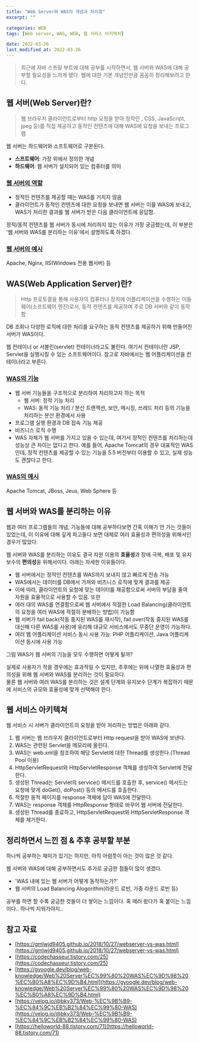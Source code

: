 ```yaml
---
title: "Web Server와 WAS의 개념과 차이점"
excerpt: ""

categories: WEB
tags: [Web server, WAS, WEB, 웹 서비스 아키텍쳐]

date: 2022-03-26
last_modified_at: 2022-03-26
---
```


> 최근에 자바 스프링 부트에 대해 공부를 시작하면서, 웹 서버와 WAS에 대해 공부할 필요성을 느끼게 됐다. 웹에 대한 기본 개념인만큼 꼼꼼히 정리해보려고 한다.

## 웹 서버(Web Server)란?
> 웹 브라우저 클라이언트로부터 http 요청을 받아 정적인 , CSS, JavaScript, jpeg 등)를 직접 제공하고 동적인 컨텐츠에 대해 WAS에 요청을 보내는 프로그램

웹 서버는 하드웨어와 소프트웨어로 구분된다.  
- **스프트웨어**: 가장 위에서 정의한 개념
- **하드웨어**: 웹 서버가 설치되어 있는 컴퓨터를 의미


### <U>웹 서버의 역할</U>
- 정적인 컨텐츠를 제공할 때는 WAS를 거치지 않음
- 클라이언트가 동적인 컨텐츠에 대한 요청을 보내면 웹 서버는 이를 WAS에 보내고, WAS가 처리한 결과를 웹 서버가 받은 다음 클라이언트에 응답함.

정적/동적 컨텐츠를 웹 서버가 동시에 처리하지 않는 이유가 가장 궁금했는데, 이 부분은 '웹 서버와 WAS를 분리하는 이유'에서 설명하도록 하겠다.

### <U>웹 서버의 예시</U>
Apache, Nginx, IIS(Windows 전용 웹서버) 등



## WAS(Web Application Server)란?
> Http 프로토콜을 통해 사용자의 컴퓨터나 장치에 어플리케이션을 수행하는 미들웨어(소프트웨어 엔진)로서, 동적 컨텐츠를 제공하며 주로 DB 서버와 같이 동작함

DB 조회나 다양한 로직에 대한 처리를 요구하는 동적 컨텐츠를 제공하기 위해 만들어진 서버가 WAS이다.


웹 컨테이너 or 서블린(servlet) 컨테이너라고도 불린다. 여기서 컨테이너란 JSP, Servlet을 실행시킬 수 있는 소프트웨어이다. 참고로 자바에서는 웹 어플리케이션을 컨테이너라고 부른다.


### <U>WAS의 기능</U>
- 웹 서버 기능들을 구조적으로 분리하여 처리하고자 하는 목적
    - 웹 서버: 정적 기능 처리
    - WAS: 동적 기능 처리 / 분산 트랜잭션, 보안, 메시징, 쓰레드 처리 등의 기능을 처리하는 분산 환경에서 사용
- 프로그램 실행 환경과 DB 접속 기능 제공
- 비즈니스 로직 수행
- WAS 자체가 웹 서버를 가지고 있을 수 있는데, 여기서 정적인 컨텐츠를 처리하는데 성능상 큰 차이는 없다고 한다. 예를 들어, Apache Tomcat의 경우 대표적인 WAS인데, 정적 컨텐츠를 제공할 수 있는 기능을 5.5 버전부터 이용할 수 있고, 실제 성능도 괜찮다고 한다.


### <U>WAS의 예시</U>
Apache Tomcat, JBoss, Jeus, Web Sphere 등


## 웹 서버와 WAS를 분리하는 이유
웹과 여러 프로그램들의 개념, 기능들에 대해 공부하다보면 간혹 이해가 안 가는 것들이 있었는데, 이 이유에 대해 깊게 파고들다 보면 대체로 여러 효율성과 편의성을 위해서인 경우가 많았다.

웹 서버와 WAS를 분리하는 이유도 결국 자원 이용의 **효율성**과 장애 극복, 배포 및 유지 보수의 **편의성**을 위해서이다. 아래는 자세한 이유들이다.

- 웹 서버에서는 정적인 컨텐츠를 WAS까지 보내지 않고 빠르게 전송 가능
- WAS에서는 데이터를 DB에서 가져와 비즈니스 로직에 맞게 결과를 제공
- 이에 따라, 클라이언트의 요청에 맞는 데이터를 제공함으로써 서버의 부담을 줄여 자원을 효율적으로 사용할 수 있음. 또한 
- 여러 대의 WAS를 연결함으로써 웹 서버에서 적절한 Load Balancing(클라이언트의 요청을 여러 WAS에 적절히 분배하는 방법)이 가능함
- 웹 서버가 fail back(작동 중지된 WAS를 재시작), fail over(작동 중지된 WAS를 대신해 다른 WAS를 사용)에 유리해 대규모 서비스에서도 무중단 운영이 가능하다.
- 여러 웹 어플리케이션 서비스 동시 사용 가능: PHP 어플리케이션, Java 어플리케이션 동시에 사용 가능


그럼 WAS가 웹 서버의 기능을 모두 수행하면 어떻게 될까?  


실제로 사용자가 적을 경우에는 효과적일 수 있지만, 추후에는 위에 나열한 효율성과 편의성을 위해 웹 서버와 WAS를 분리하는 것이 필요하다.  
물론 웹 서버와 여러 WAS를 분리하는 것은 설계 단계와 유지보수 단계가 복잡하기 때문에 서비스의 규모와 효율성에 맞게 선택해야 한다.


## 웹 서비스 아키텍쳐
웹 서비스 시 서버가 클라이언트의 요청을 받아 처리하는 방법은 아래와 같다.

1. 웹 서버는 웹 브라우저 클라이언트로부터 Http request을 받아 WAS에 보낸다.
2. WAS는 관련된 Servlet을 메모리에 올린다.
3. WAS는 web.xml을 참조하여 해당 Servlet에 대한 Thread를 생성한다.(Thread Pool 이용)
4. HttpServletRequest와 HttpServletResponse 객체를 생성하여 Servlet에 전달한다.
5. 생성된 Thread는 Servlet의 service() 메서드를 호출한 후, service() 메서드는 요청에 맞게 doGet(), doPost() 등의 메서드를 호출한다.
6. 적절한 동적 페이지를 response 객체에 담아 WAS에 전달한다.
7. WAS는 response 객체를 HttpResponse 형태로 바꾸어 웹 서버에 전달한다.
8. 생성된 Thread를 종료하고, HttpServletRequest와 HttpServletResponse 객체를 제거한다.


## 정리하면서 느낀 점 & 추후 공부할 부분
하나씩 공부하는 재미가 있기는 하지만, 아직 어렴풋이 아는 것이 많은 것 같다.

웹 서버와 WAS에 대해 공부하면서도 추가로 궁금한 점들이 많이 생겼다.
- 'WAS 내에 있는 웹 서버가 어떻게 동작하는가?'
- 웹 서버의 Load Balancing Alogorithm(라운드 로빈, 가중 라운드 로빈 등)

공부를 하면 할 수록 궁금한 것들이 더 쌓이는 느낌이다.
혹 떼러 왔다가 혹 붙이는 느낌이다..
하나씩 지워가야지..


## 참고 자료
- [https://gmlwjd9405.github.io/2018/10/27/webserver-vs-was.html](https://gmlwjd9405.github.io/2018/10/27/webserver-vs-was.html)
- [https://codechasseur.tistory.com/25](https://codechasseur.tistory.com/25)
- [https://gyoogle.dev/blog/web-knowledge/Web%20Server%EC%99%80%20WAS%EC%9D%98%20%EC%B0%A8%EC%9D%B4.html](https://gyoogle.dev/blog/web-knowledge/Web%20Server%EC%99%80%20WAS%EC%9D%98%20%EC%B0%A8%EC%9D%B4.html)
- [https://velog.io/@bky373/Web-%EC%9B%B9-%EC%84%9C%EB%B2%84%EC%99%80-WAS](https://velog.io/@bky373/Web-%EC%9B%B9-%EC%84%9C%EB%B2%84%EC%99%80-WAS)
- [https://helloworld-88.tistory.com/71](https://helloworld-88.tistory.com/71)